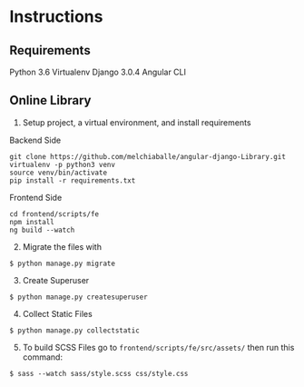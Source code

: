 # Instructions

## Requirements
Python 3.6
Virtualenv
Django 3.0.4
Angular CLI

## Online Library
1. Setup project, a virtual environment, and install requirements

Backend Side
```
git clone https://github.com/melchiaballe/angular-django-Library.git
virtualenv -p python3 venv
source venv/bin/activate
pip install -r requirements.txt
```

Frontend Side
```
cd frontend/scripts/fe
npm install
ng build --watch
```

2. Migrate the files with
```
$ python manage.py migrate
```

3. Create Superuser
```
$ python manage.py createsuperuser
```

4. Collect Static Files  
```
$ python manage.py collectstatic
```

5. To build SCSS Files go to `frontend/scripts/fe/src/assets/` then run this command:
```
$ sass --watch sass/style.scss css/style.css
```

